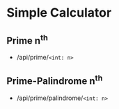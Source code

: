 # Simple Calculator
## Prime n<sup>th</sup>
  - /api/prime/`<int: n>`
## Prime-Palindrome n<sup>th</sup>
  - /api/prime/palindrome/`<int: n>`
